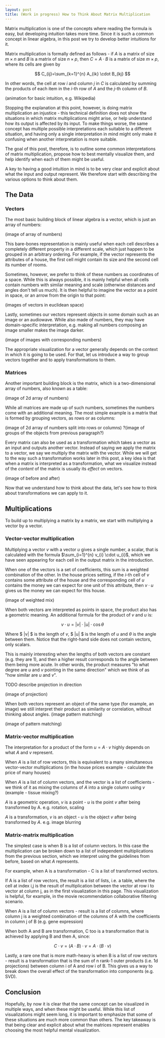```yaml
---
layout: post
title: (Work in progress) How to Think About Matrix Multiplication
---
```


Matrix multiplication is one of the concepts where reading the formula is easy, but developing intuition takes more time. Since it is such a common concept in linear algebra, in this post we try to develop better intuitions for it.

Matrix multiplication is formally defined as follows - if $A$ is a matrix of size $m \times n$ and $B$ is a matrix of size $n \times p$, then $C = A \cdot B$ is a matrix of size $m \times p$, where its cells are given by

$$ C_{ij}=\sum_{k=1}^{n} A_{ik} \cdot B_{kj} $$

In other words, the cell at row $i$ and column $j$ in $C$ is calculated by summing the products of each item in the $i$-th row of $A$ and the $j$-th column of $B$.

(animation for basic intuition, e.g. Wikipedia)

Stopping the explanation at this point, however, is doing matrix multiplication an injustice - this technical definition does not show the situations in which matrix multiplications might arise, or help understand how its output is affected by its input. To make things worse, the same concept has multiple possible interpretations each suitable to a different situation, and having only a single interpretation in mind might only make it confusing when another interpretation is more suitable.

The goal of this post, therefore, is to outline some common interpretations of matrix multiplication, propose how to best mentally visualize them, and help identify when each of them might be useful.

A key to having a good intuition in mind is to be very clear and explicit about what the input and output represent. We therefore start with describing the various options to think about them.

## The Data

### Vectors

The most basic building block of linear algebra is a vector, which is just an array of numbers:

(image of array of numbers)

This bare-bones representation is mainly useful when each cell describes a completely different property in a different scale, which just happen to be grouped in an arbitrary ordering. For example, if the vector represents the attributes of a house, the first cell might contain its size and the second cell its number of rooms.

Sometimes, however, we prefer to think of these numbers as coordinates of a space. While this is always possible, it is mainly helpful when all cells contain numbers with similar meaning and scale (otherwise distances and angles don't tell us much). It is then helpful to imagine the vector as a point in space, or an arrow from the origin to that point:

(images of vectors in euclidean space)

Lastly, sometimes our vectors represent objects in some domain such as an image or an audiowave. While also made of numbers, they may have domain-specific interpretation, e.g. making all numbers composing an image smaller makes the image darker.

(image of images with corresponding numbers)

The appropriate visualization for a vector generally depends on the context in which it is going to be used. For that, let us introduce a way to group vectors together and to apply transformations to them.

### Matrices

Another important building block is the matrix, which is a two-dimensional array of numbers, also known as a table:

(image of 2d array of numbers)

While all matrices are made up of such numbers, sometimes the numbers come with an additional meaning. The most simple example is a matrix that is formed by grouping vectors, as rows or as columns:

(image of 2d array of numbers split into rows or columns)
?(image of groups of the objects from previous paragraph?)

Every matrix can also be used as a transformation which takes a vector as an input and outputs another vector. Instead of saying we apply the matrix to a vector, we say we multiply the matrix with the vector. While we will get to the way such a transformation works later in this post, a key idea is that when a matrix is interpreted as a transformation, what we visualize instead of the *content* of the matrix is usually its *effect* on vectors.

(image of before and after)

Now that we understand how to think about the data, let's see how to think about transformations we can apply to it. 

## Multiplications

To build up to multiplying a matrix by a matrix, we start with multiplying a vector by a vector.

### Vector-vector multiplication

Multiplying a vector $v$ with a vector $u$ gives a single number, a scalar, that is calculated with the formula $\sum_{i=1}^{n} v_{i} \cdot u_{i}$, which we have seen appearing for each cell in the output matrix in the introduction. 

When one of the vectors is a set of coefficients, this sum is a weighted combination of the other. In the house prices setting, if the $i$-th cell of $v$ contains some attribute of the house and the corresponding cell of $u$ contains the money we can expect for one unit of this attribute, then $v \cdot u$ gives us the money we can expect for this house.

(image of weighted mix)

When both vectors are interpreted as points in space, the product also has a geometric meaning. 
An additional formula for the product of $v$ and $u$ is:

$$ v \cdot u = |v| \cdot |u| \cdot \cos \theta $$

Where $ |v| $ is the length of $v$, $ |u| $ is the length of $u$ and $\theta$ is the angle between them. Notice that the right-hand side does not contain vectors, only scalars. 

This is mainly interesting when the lengths of both vectors are constant (e.g. they are 1), and then a higher result corresponds to the angle between them being more acute. In other words, the product measures "to what degree are $u$ and $v$ pointing in the same direction" which we think of as "how similar are $u$ and $v$".

TODO describe projection in direction

(image of projection)

When both vectors represent an object of the same type (for example, an image) we still interpret their product as similarity or correlation, without thinking about angles. (image pattern matching)

(image of pattern matching)

### Matrix-vector multiplication

The interpretation for a product of the form $u = A \cdot v$ highly depends on what $A$ and $v$ represent.

When $A$ is a list of row vectors, this is equivalent to a many simultaneous vector-vector multiplications (in the house prices example - calculate the price of many houses)

When $A$ is a list of column vectors, and the vector is a list of coefficients - we think of it as mixing the columns of $A$ into a single column using $v$  (example - tissue mixing?)

$A$ is a geometric operation, $v$ is a point - $u$ is the point $v$ after being transformed by A. e.g. rotation, scaling

$A$ is a transformation, $v$ is an object - $u$ is the object $v$ after being transformed by $A$. e.g. image blurring

### Matrix-matrix multiplication

The simplest case is when B is a list of column vectors. In this case the multiplication can be broken down to a list of independent multiplications from the previous section, which we interpret using the guidelines from before, based on what $A$ represents.

For example, when A is a transformation - C is a list of transformed vectors.

If A is a list of row vectors, the result is a list of lists, i.e. a table, where the cell at index i,j is the result of multiplication between the vector at row i to vector at column j, as in the first visualization in this page. This visualization is helpful, for example, in the movie recommendation collaborative filtering scenario. 

When A is a list of column vectors - result is a list of columns, where column j is a weighted combination of the columns of A with the coefficients in column j of B (e.g. gene expression)

When both A and B are transformation, C too is a transformation that is achieved by applying B and then A, since:

$$C \cdot v = (A \cdot B) \cdot v = A \cdot (B \cdot v)$$

Lastly, a rare one that is more math-heavy is when B is a list of row vectors - result is a transformation that is the sum of n rank-1 outer products (i.e. 1d projections) between column i of A and row i of B. This gives us a way to break down the overall effect of the transformation into components (e.g. SVD).

## Conclusion

Hopefully, by now it is clear that the same concept can be visualized in multiple ways, and when these might be useful. While this list of visualizations might seem long, it is important to emphasize that some of these situations are much more common than others. The key takeaway is that being clear and explicit about what the matrices represent enables choosing the most helpful mental visualization.

